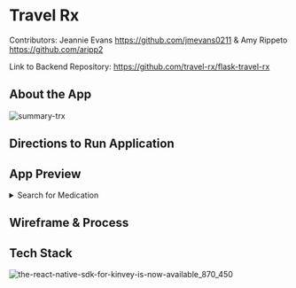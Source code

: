 # Travel Rx

Contributors: Jeannie Evans https://github.com/jmevans0211 & Amy Rippeto https://github.com/aripp2

Link to Backend Repository: https://github.com/travel-rx/flask-travel-rx


## About the App



![summary-trx](https://user-images.githubusercontent.com/48900496/72025392-3b6ee400-3235-11ea-917f-8a80c1f51175.gif)

## Directions to Run Application

## App Preview
<details>
<summary>Search for Medication</summary>

HI AMY!
</details>

## Wireframe & Process

## Tech Stack

![the-react-native-sdk-for-kinvey-is-now-available_870_450](https://user-images.githubusercontent.com/48900496/72025458-69ecbf00-3235-11ea-8527-61f802163230.png)


